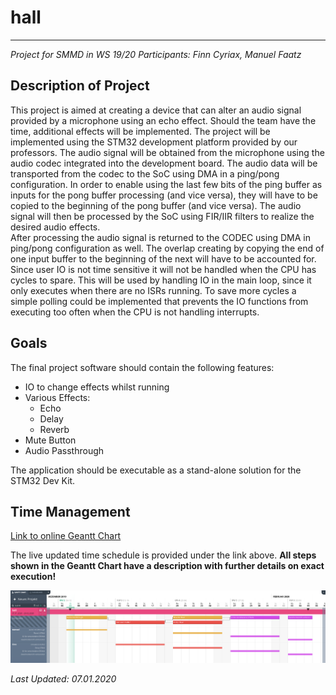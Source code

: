 # hall
------
*Project for SMMD in WS 19/20*
*Participants: Finn Cyriax, Manuel Faatz*

## Description of Project

This project is aimed at creating a device that can alter an audio signal provided by a microphone using an echo effect. Should the team have the time, additional effects will be implemented. 
The project will be implemented using the STM32 development platform provided by our professors. The audio signal will be obtained from the microphone using the audio codec integrated into the development board. The audio data will be transported from the codec to the SoC using DMA in a ping/pong configuration.
In order to enable using the last few bits of the ping buffer as inputs for the pong buffer processing (and vice versa), they will have to be copied to the beginning of the pong buffer (and vice versa).
The audio signal will then be processed by the SoC using FIR/IIR filters to realize the desired audio effects.  
After processing the audio signal is returned to the CODEC using DMA in ping/pong configuration as well. The overlap creating by copying the end of one input buffer to the beginning of the next will have to be accounted for. 
Since user IO is not time sensitive it will not be handled when the CPU has cycles to spare. This will be used by handling IO in the main loop, since it only executes when there are no ISRs running. To save more cycles a simple polling could be implemented that prevents the IO functions from executing too often when the CPU is not handling interrupts. 

## Goals

The final project software should contain the following features:

- IO to change effects whilst running
- Various Effects:
  - Echo
  - Delay
  - Reverb
- Mute Button
- Audio Passthrough

The application should be executable as a stand-alone solution for the STM32 Dev Kit.

## Time Management

[Link to online Geantt Chart](https://backend.agantty.com/sharing/4ddee50efb45fa526534cae309aeaf73)

The live updated time schedule is provided under the link above.
**All steps shown in the Geantt Chart have a description with further details on exact execution!**

[![Zeitplan](https://raw.githubusercontent.com/finncyr/hall/master/Zeitplan.png)](https://backend.agantty.com/sharing/4ddee50efb45fa526534cae309aeaf73)

*Last Updated: 07.01.2020*
